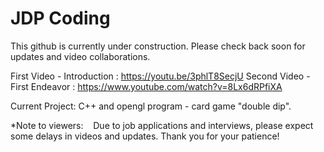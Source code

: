 # JDP Coding 

This github is currently under construction. Please check back soon for updates and video collaborations.

First Video - Introduction : https://youtu.be/3phlT8SecjU
Second Video - First Endeavor : https://www.youtube.com/watch?v=8Lx6dRPfiXA

Current Project: C++ and opengl program - card game "double dip". 

*Note to viewers:
    Due to job applications and interviews, please expect some delays in videos and updates. Thank you for your patience!

